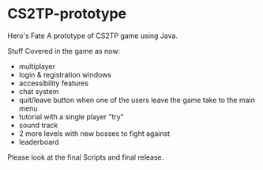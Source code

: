 # CS2TP-prototype
Hero's Fate
A prototype of CS2TP game using Java.

Stuff Covered in the game as now:
- multiplayer 
- login & registration windows
- accessibility features
- chat system
- quit/leave button when one of the users leave the game take to the main menu
- tutorial with a single player "try"
- sound track
- 2 more levels with new bosses to fight against
- leaderboard

Please look at the final Scripts and final release. 

